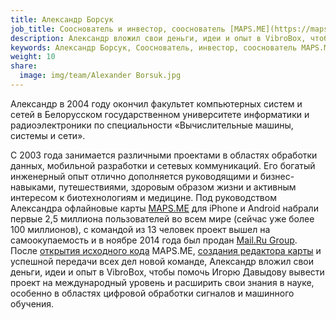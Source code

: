 ```yaml
---
title: Александр Борсук
job_title: Сооснователь и инвестор, сооснователь [MAPS.ME](https://maps.me/ "Offline maps for iPhone and Android")
description: Александр вложил свои деньги, идеи и опыт в VibroBox, чтобы помочь Игорю Давыдову вывести проект на международный уровень и расширить свои знания в науке, особенно в областях цифровой обработки сигналов и машинного обучения.
keywords: Александр Борсук, Сооснователь, инвестор, сооснователь MAPS.ME, Вибробокс
weight: 10
share:
  image: img/team/Alexander Borsuk.jpg
---
```

Александр в 2004 году окончил факультет компьютерных систем и сетей в Белорусском государственном университете информатики и радиоэлектроники по специальности «Вычислительные машины, системы и сети».

С 2003 года занимается различными проектами в областях обработки данных, мобильной разработки и сетевых коммуникаций. Его богатый инженерный опыт отлично дополняется руководящими и бизнес-навыками, путешествиями, здоровым образом жизни и активным интересом к биотехнологиям и медицине. Под руководством Александра офлайновые карты [MAPS.ME](https://maps.me/) для iPhone и Android набрали первые 2,5 миллиона пользователей во всем мире (сейчас уже более 100 миллионов), с командой из 13 человек проект вышел на самоокупаемость и в ноябре 2014 года был продан [Mail.Ru Group](https://techcrunch.com/2014/11/13/mail-ru-buys-maps-me-to-integrate-crowdsourced-maps-into-its-my-com-app-portal/). После [открытия исходного кода](https://corp.mail.ru/ru/press/releases/9421/) MAPS.ME, [создания редактора карты](https://corp.mail.ru/ru/press/releases/9573/) и успешной передачи всех дел новой команде, Александр вложил свои деньги, идеи и опыт в VibroBox, чтобы помочь Игорю Давыдову вывести проект на международный уровень и расширить свои знания в науке, особенно в областях цифровой обработки сигналов и машинного обучения.
